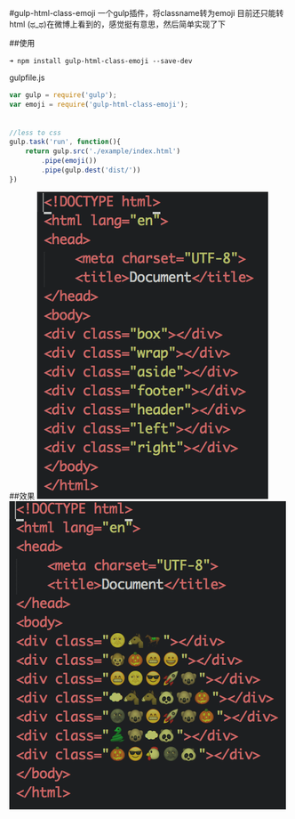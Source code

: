 #gulp-html-class-emoji
一个gulp插件，将classname转为emoji
目前还只能转html
(ಥ_ಥ)在微博上看到的，感觉挺有意思，然后简单实现了下

##使用
```
➜ npm install gulp-html-class-emoji --save-dev
```

gulpfile.js

```JavaScript
var gulp = require('gulp');
var emoji = require('gulp-html-class-emoji');


//less to css
gulp.task('run', function(){
	return gulp.src('./example/index.html')
		.pipe(emoji())
		.pipe(gulp.dest('dist/'))
})
```

##效果
![screen1](./example/screen1.png)
![screen2](./example/screen2.png)
